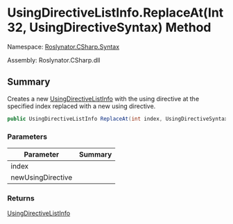 # UsingDirectiveListInfo\.ReplaceAt\(Int32, UsingDirectiveSyntax\) Method

Namespace: [Roslynator.CSharp.Syntax](../../README.md)

Assembly: Roslynator\.CSharp\.dll

## Summary

Creates a new [UsingDirectiveListInfo](../README.md) with the using directive at the specified index replaced with a new using directive\.

```csharp
public UsingDirectiveListInfo ReplaceAt(int index, UsingDirectiveSyntax newUsingDirective)
```

### Parameters

| Parameter | Summary |
| --------- | ------- |
| index | |
| newUsingDirective | |

### Returns

[UsingDirectiveListInfo](../README.md)


